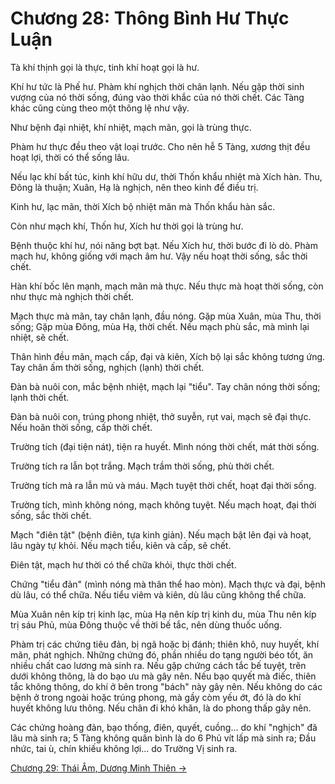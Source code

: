 # Chương 28: Thông Bình Hư Thực Luận

Tà khí thịnh gọi là thực, tinh khí hoạt gọi là hư.

Khí hư tức là Phế hư. Phàm khí nghịch thời chân lạnh. Nếu gặp thời sinh vượng của
nó thời sống, đúng vào thời khắc của nó thời chết. Các Tàng khác cũng cùng theo
một thông lệ như vậy.

Như bệnh đại nhiệt, khí nhiệt, mạch mãn, gọi là trùng thực.

Phàm hư thực đều theo vật loại trước. Cho nên hễ 5 Tàng, xương thịt đều hoạt lợi,
thời có thể sống lâu.

Nếu lạc khí bất túc, kinh khí hữu dư, thời Thốn khẩu nhiệt mà Xích hàn. Thu, Đông
là thuận; Xuân, Hạ là nghịch, nên theo kinh để điều trị.

Kinh hư, lạc mãn, thời Xích bộ nhiệt mãn mà Thốn khẩu hàn sắc.

Còn như mạch khí, Thốn hư, Xích hư thời gọi là trùng hư.

Bệnh thuộc khí hư, nói năng bợt bạt. Nếu Xích hư, thời bước đi lò dò. Phàm mạch
hư, không giống với mạch âm hư. Vậy nếu hoạt thời sống, sắc thời chết.

Hàn khí bốc lên mạnh, mạch mãn mà thực. Nếu thực mà hoạt thời sống, còn như thực
mà nghịch thời chết.

Mạch thực mà mãn, tay chân lạnh, đầu nóng. Gặp mùa Xuân, mùa Thu, thời sống; Gặp
mùa Đông, mùa Hạ, thời chết. Nếu mạch phù sắc, mà mình lại nhiệt, sẽ chết.

Thân hình đều mãn, mạch cấp, đại và kiên, Xích bộ lại sắc không tương ứng. Tay
chân ấm thời sống, nghịch (lạnh) thời chết.

Đàn bà nuôi con, mắc bệnh nhiệt, mạch lại "tiểu". Tay chân nóng thời sống; lạnh
thời chết.

Đàn bà nuôi con, trúng phong nhiệt, thở suyễn, rụt vai, mạch sẽ đại thực. Nếu
hoãn thời sống, cấp thời chết.

Trường tích (đại tiện nát), tiện ra huyết. Mình nóng thời chết, mát thời sống.

Trường tích ra lẫn bọt trắng. Mạch trầm thời sống, phù thời chết.

Trường tích mà ra lẫn mủ và máu. Mạch tuyệt thời chết, hoạt đại thời sống.

Trường tích, mình không nóng, mạch không tuyệt. Nếu mạch hoạt, đại thời sống, sắc
thời chết.

Mạch "điên tật" (bệnh điên, tựa kinh giản). Nếu mạch bật lên đại và hoạt, lâu
ngày tự khỏi. Nếu mạch tiểu, kiên và cấp, sẽ chết.

Điên tật, mạch hư thời có thể chữa khỏi, thực thời chết.

Chứng "tiểu đản" (mình nóng mà thân thể hao mòn). Mạch thực và đại, bệnh dù lâu,
có thể chữa. Nếu tiểu viêm và kiên, dù lâu cũng không thể chữa.

Mùa Xuân nên kíp trị kinh lạc, mùa Hạ nên kíp trị kinh du, mùa Thu nên kíp trị
sáu Phủ, mùa Đông thuộc về thời bế tắc, nên dùng thuốc uống.

Phàm trị các chứng tiêu đản, bị ngã hoặc bị đánh; thiên khô, nuy huyết, khí mãn,
phát nghịch. Những chứng đó, phần nhiều do tạng người béo tốt, ăn nhiều chất cao
lương mà sinh ra. Nếu gặp chứng cách tắc bế tuyệt, trên dưới không thông, là do
bạo ưu mà gây nên. Nếu bạo quyết mà điếc, thiên tắc không thông, do khí ở bên
trong "bách" này gây nên. Nếu không do các bệnh ở trong ngoài hoặc trúng phong,
mà gầy còm yếu ớt, đó là do khí huyết không lưu thông. Nếu chân đi khó khăn, là
do phong thấp gây nên.

Các chứng hoàng đản, bạo thống, điên, quyết, cuồng... do khí "nghịch" đã lâu mà
sinh ra; 5 Tàng không quân bình là do 6 Phủ vít lấp mà sinh ra; Đầu nhức, tai ù,
chín khiếu không lợi... do Trường Vị sinh ra.

[Chương 29: Thái Âm, Dương Minh Thiên &rarr;](https://github.com/thaicuc/sach-y-dich/blob/master/contents/29-thai-am-duong-minh-thien.md)
